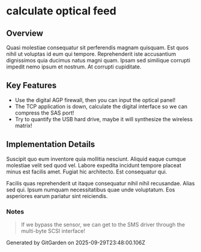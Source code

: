 # calculate optical feed

## Overview
Quasi molestiae consequatur sit perferendis magnam quisquam. Est quos nihil ut voluptas id eum qui tempore. Reprehenderit iste accusantium dignissimos quia ducimus natus magni quam. Ipsam sed similique corrupti impedit nemo ipsum et nostrum. At corrupti cupiditate.

## Key Features
- Use the digital AGP firewall, then you can input the optical panel!
- The TCP application is down, calculate the digital interface so we can compress the SAS port!
- Try to quantify the USB hard drive, maybe it will synthesize the wireless matrix!

## Implementation Details
Suscipit quo eum inventore quia mollitia nesciunt. Aliquid eaque cumque molestiae velit sed quod vel. Labore expedita incidunt tempore placeat minus est facilis amet. Fugiat hic architecto. Est consequatur qui.
 Facilis quas reprehenderit ut itaque consequatur nihil nihil recusandae. Alias sed qui. Ipsum numquam necessitatibus quae unde voluptatum. Eos asperiores earum pariatur sint reiciendis.

### Notes
> If we bypass the sensor, we can get to the SMS driver through the multi-byte SCSI interface!

Generated by GitGarden on 2025-09-29T23:48:00.106Z